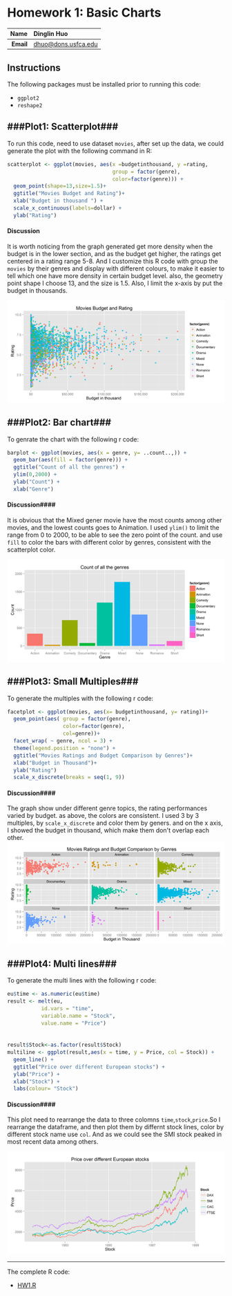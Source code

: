 Homework 1: Basic Charts
==============================

| **Name**  | Dinglin Huo |
|----------:|:-------------|
| **Email** | dhuo@dons.usfca.edu |

## Instructions ##

The following packages must be installed prior to running this code:

- `ggplot2`
- `reshape2`

###Plot1: Scatterplot###
-----------------------------
To run this code, need to use dataset `movies`, after set up the data, we could generate the plot with the following command in R:

```R
scatterplot <- ggplot(movies, aes(x =budgetinthousand, y =rating,
                                  group = factor(genre),
                                  color=factor(genre))) +
  geom_point(shape=13,size=1.5)+
  ggtitle("Movies Budget and Rating")+
  xlab("Budget in thousand ") +
  scale_x_continuous(labels=dollar) +
  ylab("Rating") 
```

#### Discussion ####
It is worth noticing from the graph generated get more density when the budget is in the lower section, and as the budget get higher, the ratings get centered in a rating range 5-8.
And I customize this R code with group the `movies` by their genres and display with different colours, to make it easier to tell which one have more density in certain budget level.
also, the geometry point shape I choose 13, and the size is 1.5. Also, I limit the x-axis by put the budget in thousands.

![scatterplot](hw1-scatter.png)

###Plot2: Bar chart###
---------------------------------------
To genrate the chart with the following r code:

```R
barplot <- ggplot(movies, aes(x = genre, y= ..count..,)) +
  geom_bar(aes(fill = factor(genre))) +
  ggtitle("Count of all the genres") +
  ylim(0,2000) +
  ylab("Count") +
  xlab("Genre") 
```

#### Discussion####
It is obvious that the Mixed gener movie have the most counts among other movies, and the lowest counts goes to Animation.
I used `ylim()` to limit the range from 0 to 2000, to be able to see the zero point of the count.
and use `fill` to color the bars with different color by genres, consistent with the scatterplot color.

![Barchart](hw1-bar.png)

###Plot3: Small Multiples###
----------------------------------------
To generate the multiples with the following r code:

```R
facetplot <- ggplot(movies, aes(x= budgetinthousand, y= rating))+
  geom_point(aes( group = factor(genre),
                  color=factor(genre),
                  col=genre))+
  facet_wrap( ~ genre, ncol = 3) +
  theme(legend.position = "none") +
  ggtitle("Movies Ratings and Budget Comparison by Genres")+
  xlab("Budget in Thousand")+
  ylab("Rating")
  scale_x_discrete(breaks = seq(1, 9))
```

#### Discussion####
The graph show under different genre topics, the rating performances varied by budget. as above, the colors are consistent.
I used 3 by 3 multiples, by `scale_x_discrete` and color them by geners. and on the x axis, I showed the budget in thousand, which make them don't overlap each other.
![SmallMultiples](hw1-multiples.png)

###Plot4: Multi lines###
-----------------------------------------
To generate the multi lines with the following r code:

```R
eu$time <- as.numeric(eu$time)
result <- melt(eu,
           id.vars = "time",
           variable.name = "Stock",
           value.name = "Price")


result$Stock<-as.factor(result$Stock)
multiline <- ggplot(result,aes(x = time, y = Price, col = Stock)) +
  geom_line() +
  ggtitle("Price over different European stocks") +
  ylab("Price") +
  xlab("Stock") +
  labs(colour= "Stock")
```

#### Discussion####
This plot need to rearrange the data to three colomns `time`,`stock`,`price`.So I rearrange the dataframe, and then plot them by differnt stock lines, color by different stock name use `col`.
And as we could see the SMI stock peaked in most recent data among others.

![Multilines](hw1-multiline.png)

-------------------------------------------
The complete R code:

- [HW1.R](https://github.com/dhuo/msan622/blob/master/homework1/hw1.R)
